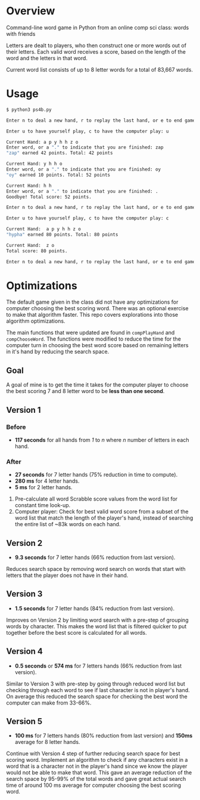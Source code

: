 # Overview

Command-line word game in Python from an online comp sci class: words with friends

Letters are dealt to players, who then construct one or more words out of their letters. Each valid word receives a score, based on the length of the word and the letters in that word.

Current word list consists of up to 8 letter words for a total of 83,667 words.


# Usage

```bash
$ python3 ps4b.py

Enter n to deal a new hand, r to replay the last hand, or e to end game: n

Enter u to have yourself play, c to have the computer play: u

Current Hand: a p y h h z o
Enter word, or a "." to indicate that you are finished: zap 
"zap" earned 42 points. Total: 42 points

Current Hand: y h h o
Enter word, or a "." to indicate that you are finished: oy
"oy" earned 10 points. Total: 52 points

Current Hand: h h
Enter word, or a "." to indicate that you are finished: .
Goodbye! Total score: 52 points.

Enter n to deal a new hand, r to replay the last hand, or e to end game: r

Enter u to have yourself play, c to have the computer play: c

Current Hand:  a p y h h z o
"hypha" earned 80 points. Total: 80 points

Current Hand:  z o
Total score: 80 points.

Enter n to deal a new hand, r to replay the last hand, or e to end game: e
```

# Optimizations

The default game given in the class did not have any optimizations for computer choosing the best scoring word. There was an optional exercise to make that algorithm faster. This repo covers explorations into those algorithm optimizations.

The main functions that were updated are found in `compPlayHand` and `compChooseWord`. The functions were modified to reduce the time for the computer turn in choosing the best word score based on remaining letters in it's hand by reducing the search space.

## Goal
A goal of mine is to get the time it takes for the computer player to choose the best scoring 7 and 8 letter word to be **less than one second**. 

## Version 1

### Before

 * **117 seconds** for all hands from _1_ to _n_ where _n_ number of letters in each hand.

### After

* **27 seconds** for 7 letter hands (75% reduction in time to compute).
* **280 ms** for 4 letter hands.
* **5 ms** for 2 letter hands.

1. Pre-calculate all word Scrabble score values from the word list for constant time look-up.
2. Computer player: Check for best valid word score from a subset of the word list that match the length of the player's hand, instead of searching the entire list of ~83k words on each hand.


## Version 2

* **9.3 seconds** for 7 letter hands (66% reduction from last version).

Reduces search space by removing word search on words that start with letters that the player does not have in their hand.

## Version 3

* **1.5 seconds** for 7 letter hands (84% reduction from last version).

Improves on Version 2 by limiting word search with a pre-step of grouping words by character. This makes the word list that is filtered quicker to put together before the best score is calculated for all words.

## Version 4

* **0.5 seconds** or **574 ms** for 7 letters hands (66% reduction from last version).

Similar to Version 3 with pre-step by going through reduced word list but checking through each word to see if last character is not in player's hand. On average this reduced the search space for checking the best word the computer can make from 33-66%.


## Version 5 

* **100 ms** for 7 letters hands (80% reduction from last version) and **150ms** average for 8 letter hands.

Continue with Version 4 step of further reducing search space for best scoring word. Implement an algorithm to check if any characters exist in a word that is a character not in the player's hand since we know the player would not be able to make that word. This gave an average reduction of the search space by 95-99% of the total words and gave great actual search time of around 100 ms average for computer choosing the best scoring word.

